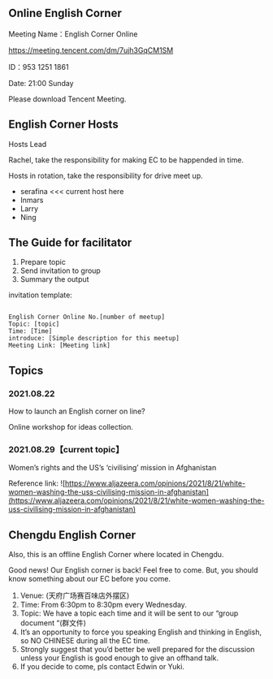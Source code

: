 ## Online English Corner 

Meeting Name：English Corner Online

https://meeting.tencent.com/dm/7ujh3GqCM1SM

ID：953 1251 1861

Date: 21:00 Sunday

Please download Tencent Meeting.

## English Corner Hosts


Hosts Lead

Rachel, take the responsibility for making EC to be happended in time.

Hosts in rotation, take the responsibility for drive meet up.

- serafina <<< current host here
- Inmars
- Larry
- Ning  

## The Guide for facilitator

1. Prepare topic
2. Send invitation to group 
3. Summary the output

invitation template:

```

English Corner Online No.[number of meetup]
Topic: [topic]
Time: [Time]
introduce: [Simple description for this meetup]
Meeting Link: [Meeting link]

```



## Topics

### 2021.08.22

How to launch an English corner on line?

Online workshop for ideas collection.


### 2021.08.29【current topic】 

Women’s rights and the US’s ‘civilising’ mission in Afghanistan 

Reference link: ![https://www.aljazeera.com/opinions/2021/8/21/white-women-washing-the-uss-civilising-mission-in-afghanistan](https://www.aljazeera.com/opinions/2021/8/21/white-women-washing-the-uss-civilising-mission-in-afghanistan)



## Chengdu English Corner

Also, this is an offline English Corner where located in Chengdu.

Good news! Our English corner is back! Feel free to come. But, you should know something about our EC before you come. 
1. Venue: (天府广场赛百味店外摆区)
2. Time: From 6:30pm to 8:30pm every Wednesday.
3. Topic: We have a topic each time and it will be sent to our “group document “(群文件)
4. It’s an opportunity to force you speaking English and thinking in English, so NO CHINESE during all the EC time.
5. Strongly suggest that you’d better be well prepared for the discussion unless your English is good enough to give an offhand talk.
6. If you decide to come, pls contact Edwin or Yuki.
